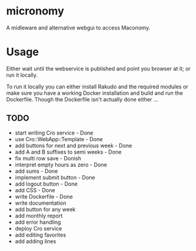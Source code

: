 # micronomy

A midleware and alternative webgui to access Maconomy.

# Usage

Either wait until the webservice is published and point you browser at
it; or run it locally.

To run it locally you can either install Rakudo and the required
modules or make sure you have a working Docker installation and build
and run the Dockerfile. Though the Dockerfile isn't actually done
either ...

## TODO

* start writing Cro service - Done
* use Cro::WebApp::Template - Done
* add buttons for next and previous week - Done
* add A and B suffixes to semi weeks - Done
* fix multi row save - Donish
* interpret empty hours as zero - Done
* add sums - Done
* implement submit button - Done
* add logout button - Done
* add CSS - Done
* write Dockerfile - Done
* write documentation
* add button for any week
* add monthly report
* add error handling
* deploy Cro service
* add editing favorites
* add adding lines
